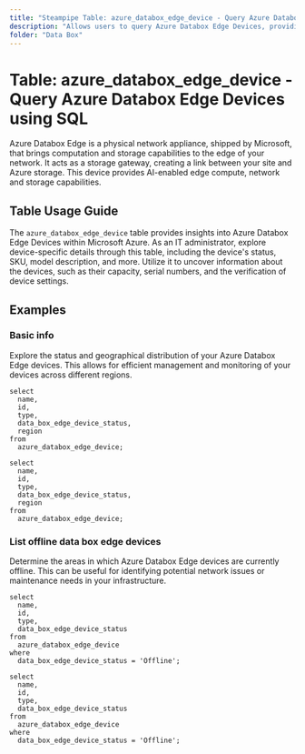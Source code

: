 ```yaml
---
title: "Steampipe Table: azure_databox_edge_device - Query Azure Databox Edge Devices using SQL"
description: "Allows users to query Azure Databox Edge Devices, providing insights into the device's status, SKU, model description, and more."
folder: "Data Box"
---
```


# Table: azure_databox_edge_device - Query Azure Databox Edge Devices using SQL

Azure Databox Edge is a physical network appliance, shipped by Microsoft, that brings computation and storage capabilities to the edge of your network. It acts as a storage gateway, creating a link between your site and Azure storage. This device provides AI-enabled edge compute, network and storage capabilities.

## Table Usage Guide

The `azure_databox_edge_device` table provides insights into Azure Databox Edge Devices within Microsoft Azure. As an IT administrator, explore device-specific details through this table, including the device's status, SKU, model description, and more. Utilize it to uncover information about the devices, such as their capacity, serial numbers, and the verification of device settings.

## Examples

### Basic info
Explore the status and geographical distribution of your Azure Databox Edge devices. This allows for efficient management and monitoring of your devices across different regions.

```sql+postgres
select
  name,
  id,
  type,
  data_box_edge_device_status,
  region
from
  azure_databox_edge_device;
```

```sql+sqlite
select
  name,
  id,
  type,
  data_box_edge_device_status,
  region
from
  azure_databox_edge_device;
```

### List offline data box edge devices
Determine the areas in which Azure Databox Edge devices are currently offline. This can be useful for identifying potential network issues or maintenance needs in your infrastructure.

```sql+postgres
select
  name,
  id,
  type,
  data_box_edge_device_status
from
  azure_databox_edge_device
where
  data_box_edge_device_status = 'Offline';
```

```sql+sqlite
select
  name,
  id,
  type,
  data_box_edge_device_status
from
  azure_databox_edge_device
where
  data_box_edge_device_status = 'Offline';
```